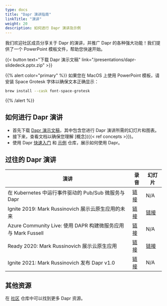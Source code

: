 ```yaml
---
type: docs
title: "Dapr 演讲指南"
linkTitle: "演讲"
weight: 20
description: 如何进行 Dapr 演讲及示例
---
```


我们欢迎社区成员分享关于 Dapr 的演讲，并推广 Dapr 的各种强大功能！我们提供了一个 PowerPoint 模板文件，帮助您快速开始。

{{< button text="下载 Dapr 演示文稿" link="/presentations/dapr-slidedeck.pptx.zip" >}}

{{% alert color="primary" %}}
如果您在 MacOS 上使用 PowerPoint 模板，请安装 Space Grotesk 字体以确保文本正确显示：
```sh
brew install --cask font-space-grotesk
```
{{% /alert %}}

## 如何进行 Dapr 演讲

- 首先下载 [Dapr 演示文稿](/presentations/dapr-slidedeck.pptx.zip)，其中包含您进行 Dapr 演讲所需的幻灯片和图表。
- 接下来，查看文档以确保您理解 [概念]({{< ref concepts >}})。
- 使用 Dapr [快速入门](https://github.com/dapr/quickstarts) 和 [示例](https://github.com/dapr/samples) 仓库，展示如何使用 Dapr。

## 过往的 Dapr 演讲

| 演讲 | 录音 | 幻灯片 |
|--------------|-----------|------|
| 在 Kubernetes 中运行事件驱动的 Pub/Sub 微服务与 Dapr | [链接](https://youtu.be/-4sHUvfk2Eg) | N/A
| Ignite 2019: Mark Russinovich 展示云原生应用的未来 | [链接](https://www.youtube.com/watch?v=LAUDVk8PaCY) | [链接](/presentations/2019IgniteCloudNativeApps.pdf)
| Azure Community Live: 使用 DAPR 构建微服务应用与 Mark Fussell | [链接](https://www.youtube.com/watch?v=CgqI7nen-Ng) | N/A
| Ready 2020: Mark Russinovich 展示云原生应用 | [链接](https://youtu.be/eJCu6a-x9uo?t=1614) | [链接](/presentations/2020ReadyCloudNativeApps.pdf)
| Ignite 2021: Mark Russinovich 发布 Dapr v1.0 | [链接](https://youtu.be/69PrhWQorEM?t=3789) | N/A

## 其他资源

在 [社区](https://github.com/dapr/community) 仓库中可以找到更多 Dapr 资源。